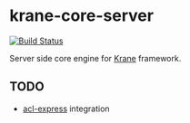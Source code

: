 # krane-core-server
[![Build Status](https://travis-ci.org/invercity/krane-core-server.svg?branch=master)](https://travis-ci.org/invercity/krane-core-server)

Server side core engine for [Krane](https://github.com/invercity/krane) framework.

## TODO
- [acl-express](https://www.npmjs.com/package/express-acl) integration
